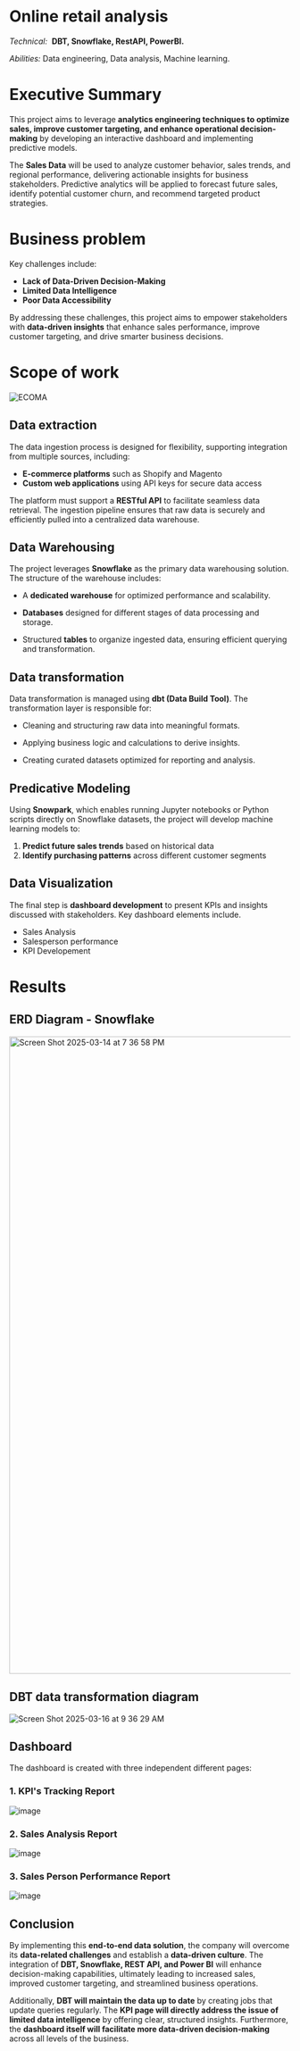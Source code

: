 
# Online retail analysis
*Technical:*  **DBT, Snowflake, RestAPI, PowerBI.**

*Abilities:* Data engineering, Data analysis, Machine learning.

# Executive Summary

This project aims to leverage **analytics engineering techniques to optimize sales, improve customer targeting, and enhance operational decision-making** by developing an interactive dashboard and implementing predictive models. 

The **Sales Data** will be used to analyze customer behavior, sales trends, and regional performance, delivering actionable insights for business stakeholders. Predictive analytics will be applied to forecast future sales, identify potential customer churn, and recommend targeted product strategies.
# Business problem

Key challenges include:

- **Lack of Data-Driven Decision-Making**
- **Limited Data Intelligence**
- **Poor Data Accessibility**

By addressing these challenges, this project aims to empower stakeholders with **data-driven insights** that enhance sales performance, improve customer targeting, and drive smarter business decisions.
# Scope of work
![ECOMA](https://github.com/user-attachments/assets/ee6e63e7-ce6e-4827-bc06-669909c0e5bf)

## Data extraction
The data ingestion process is designed for flexibility, supporting integration from multiple sources, including:

- **E-commerce platforms** such as Shopify and Magento
- **Custom web applications** using API keys for secure data access

The platform must support a **RESTful API** to facilitate seamless data retrieval. The ingestion pipeline ensures that raw data is securely and efficiently pulled into a centralized data warehouse.
## Data Warehousing
The project leverages **Snowflake** as the primary data warehousing solution. The structure of the warehouse includes:

- A **dedicated warehouse** for optimized performance and scalability.
    
-  **Databases** designed for different stages of data processing and storage.
    
- Structured **tables** to organize ingested data, ensuring efficient querying and transformation.
## Data transformation
Data transformation is managed using **dbt (Data Build Tool)**. The transformation layer is responsible for:

- Cleaning and structuring raw data into meaningful formats.
    
- Applying business logic and calculations to derive insights.
    
- Creating curated datasets optimized for reporting and analysis.
## Predicative Modeling 
Using **Snowpark**, which enables running Jupyter notebooks or Python scripts directly on Snowflake datasets, the project will develop machine learning models to:

1. **Predict future sales trends** based on historical data
2. **Identify purchasing patterns** across different customer segments
## Data Visualization

The final step is **dashboard development** to present KPIs and insights discussed with stakeholders. Key dashboard elements include.
- Sales Analysis
- Salesperson performance 
- KPI Developement

# Results

## ERD Diagram - Snowflake
<img width="1142" alt="Screen Shot 2025-03-14 at 7 36 58 PM" src="https://github.com/user-attachments/assets/b5a14250-3a94-41e9-a1ca-ebe49cf2112e" />

## DBT data transformation diagram 
![Screen Shot 2025-03-16 at 9 36 29 AM](https://github.com/user-attachments/assets/3fcb52ea-bccb-4136-a9a2-b6c7f8f21bcf)

## Dashboard
The dashboard is created with three independent different pages:


### 1. KPI's Tracking Report
![image](https://github.com/user-attachments/assets/0f7ff04b-6804-425e-b2a7-bb731ffa3996)
### 2. Sales Analysis Report
![image](https://github.com/user-attachments/assets/f4e2f70a-49b9-42a4-adcb-485d0d46ffb1)
### 3. Sales Person Performance Report
![image](https://github.com/user-attachments/assets/a948e578-07a2-43e0-9a29-c6c92610d275)

## Conclusion

By implementing this **end-to-end data solution**, the company will overcome its **data-related challenges** and establish a **data-driven culture**. The integration of **DBT, Snowflake, REST API, and Power BI** will enhance decision-making capabilities, ultimately leading to increased sales, improved customer targeting, and streamlined business operations. 

Additionally, **DBT will maintain the data up to date** by creating jobs that update queries regularly. The **KPI page will directly address the issue of limited data intelligence** by offering clear, structured insights. Furthermore, the **dashboard itself will facilitate more data-driven decision-making** across all levels of the business.

